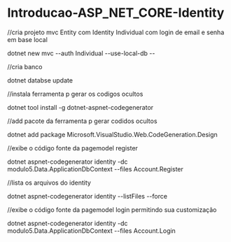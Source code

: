 ﻿# Introducao-ASP_NET_CORE-Identity

//cria projeto mvc Entity com Identity Individual com login de email e senha em base local

dotnet new mvc --auth Individual --use-local-db --


//cria banco

dotnet databse update


//instala ferramenta p gerar os codigos ocultos

dotnet tool install -g dotnet-aspnet-codegenerator


//add pacote da ferramenta p gerar codidos ocultos

dotnet add package Microsoft.VisualStudio.Web.CodeGeneration.Design


//exibe o código fonte da pagemodel register

dotnet aspnet-codegenerator identity -dc modulo5.Data.ApplicationDbContext --files Account.Register


//lista os arquivos do identity 

 dotnet aspnet-codegenerator identity --listFiles --force
 
 
//exibe o código fonte da pagemodel login permitindo sua customização

dotnet aspnet-codegenerator identity -dc modulo5.Data.ApplicationDbContext --files Account.Login

